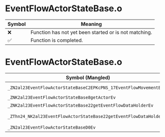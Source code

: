 # EventFlowActorStateBase.o
| Symbol | Meaning 
| ------------- | ------------- 
| :x: | Function has not yet been started or is not matching. 
| :white_check_mark: | Function is completed. 


# EventFlowActorStateBase.o
| Symbol (Mangled) | Symbol (Demangled) | Decompiled? |
| ------------- |  ------------- | ------------- |
| `_ZN2al23EventFlowActorStateBaseC2EPKcPNS_17EventFlowMovementE` | `al::EventFlowActorStateBase::EventFlowActorStateBase(char const*,al::EventFlowMovement *)` | :x: |
| `_ZNK2al23EventFlowActorStateBase8getActorEv` | `al::EventFlowActorStateBase::getActor(void)const` | :x: |
| `_ZNK2al23EventFlowActorStateBase22getEventFlowDataHolderEv` | `al::EventFlowActorStateBase::getEventFlowDataHolder(void)const` | :x: |
| `_ZThn24_NK2al23EventFlowActorStateBase22getEventFlowDataHolderEv` | ``non-virtual thunk to'al::EventFlowActorStateBase::getEventFlowDataHolder(void)const` | :x: |
| `_ZN2al23EventFlowActorStateBaseD0Ev` | `al::EventFlowActorStateBase::~EventFlowActorStateBase()` | :x: |
